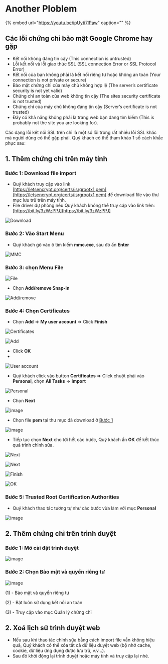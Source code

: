 # Another Ploblem


{% embed url="https://youtu.be/ipUyti7lPaw" caption="" %}

## Các lỗi chứng chỉ bảo mật Google Chrome hay gặp

* Kết nối không đáng tin cậy \(This connection is untrusted\)
* Lỗi kết nối và lỗi giao thức SSL \(SSL connection Error or SSL Protocol Error\)
* Kết nối của bạn không phải là kết nối riêng tư hoặc không an toàn \(Your connection is not private or secure\)
* Bảo mật chứng chỉ của máy chủ không hợp lệ \(The server’s certificate security is not yet valid\)
* Chứng chỉ an toàn của web không tin cậy \(The sites security certificate is not trusted\)
* Chứng chỉ của máy chủ không đáng tin cậy \(Server’s certificate is not trusted\)
* Đây có khả năng không phải là trang web bạn đang tìm kiếm \(This is probably not the site you are looking for\).

Các dạng lỗi kết nối SSL trên chỉ là một số lỗi trong rất nhiều lỗi SSL khác mà người dùng có thể gặp phải. Quý khách có thể tham khảo 1 số cách khắc phục sau:

## 1. Thêm chứng chỉ trên máy tính

### Bước 1: Download file import

* Quý khách truy cập vào link [https://letsencrypt.org/certs/isrgrootx1.pem](https://letsencrypt.org/certs/isrgrootx1.pem) để download file vào thư mục lưu trữ trên máy tính.
* File driver dự phòng nếu Quý khách không thể truy cập vào link trên: [https://bit.ly/3zWzPPJ](https://bit.ly/3zWzPPJ)

![Download](https://user-images.githubusercontent.com/73226975/135574024-02b993c6-03bd-47f9-b3a6-f152fc90584f.png)

### Bước 2: Vào Start Menu

* Quý khách gõ vào ô tìm kiếm **mmc.exe**, sau đó ấn **Enter**

![MMC](https://user-images.githubusercontent.com/73226975/135575282-b8db95c1-9529-4323-941c-1a8946831bf3.png)

### Bước 3: chọn **Menu File**

![File](https://user-images.githubusercontent.com/73226975/135575387-0c5bac89-e754-4413-bdf0-40a424663926.png)

* Chọn **Add/remove Snap-in**

![Add/remove](https://user-images.githubusercontent.com/73226975/135575553-65ead00a-71f6-4007-a1fe-a26b30bed3c7.png)

### Bước 4: Chọn **Certificates**

* Chọn **Add** =&gt; **My user account** =&gt; Click **Finish**

![Certificates](https://user-images.githubusercontent.com/73226975/135575741-f7eb220d-dee4-4943-8aeb-db79188cda3d.png)

![Add](https://user-images.githubusercontent.com/73226975/135575845-5b2314e1-b7a2-45d6-91bc-36a54c364e9b.png)

* Click **OK**
* 
![User account](https://user-images.githubusercontent.com/73226975/135575741-f7eb220d-dee4-4943-8aeb-db79188cda3d.png)


* Quý khách click vào button **Certificates** =&gt; Click chuột phải vào **Personal**, chọn **All Tasks** =&gt; **Import**

![Personal](https://user-images.githubusercontent.com/73226975/135576291-47947ff4-77fb-4a15-aa64-daa654213ca8.png)

* Chọn **Next**

![image](https://user-images.githubusercontent.com/73226975/135578126-8480484a-99b8-4319-be76-cdf6ac9d72d3.png)

* Chọn file **pem** tại thư mục đã download ở [Bước 1](https://hd.gobiz.vn/q-and-a/ssl#buoc-1-download-file-import)

![image](https://user-images.githubusercontent.com/73226975/135578288-84653059-e35d-4472-9a92-6aad86565f7e.png)

* Tiếp tục chọn **Next** cho tới hết các bước, Quý khách ấn **OK** để kết thúc quá trình chỉnh sửa.

![Next](https://user-images.githubusercontent.com/73226975/135578312-4b5614da-fdec-43c0-bd89-e457828456f5.png)

![Next](https://user-images.githubusercontent.com/73226975/135578431-56d78ccc-aa38-4758-b90f-d781d5eadebc.png)

![Finish](https://user-images.githubusercontent.com/73226975/135583095-f13f380d-13da-4e38-ab75-c0b7a0de0cf9.png)

![OK](https://user-images.githubusercontent.com/73226975/135582876-c5d712b0-c819-4c01-9b0c-0b4414fb148c.png)

### Bước 5: Trusted Root Certification Authorities

* Quý khách thao tác tương tự như các bước vừa làm với mục **Personal**

![image](https://user-images.githubusercontent.com/73226975/136367202-ec8a963a-3b8f-4264-81a5-fd2bc51f7b69.png)


## 2. Thêm chứng chỉ trên trình duyệt

### Bước 1: Mở cài đặt trình duyệt

![image](https://user-images.githubusercontent.com/73226975/136367918-d422b0a7-d133-437d-abd0-c0e2ffa9b23a.png)

### Bước 2: Chọn Bảo mật và quyền riêng tư

![image](https://user-images.githubusercontent.com/73226975/136367776-98e93fd0-824c-4c6f-8e01-ef86cb34a3d1.png)

(1) - Bảo mật và quyền riêng tư

(2) - Bật luôn sử dụng kết nối an toàn

(3) - Truy cập vào mục Quản lý chứng chỉ


## 2. Xoá lịch sử trình duyệt web

* Nếu sau khi thao tác chỉnh sửa bằng cách import file vẫn không hiệu quả, Quý khách có thể xóa tất cả dữ liệu duyệt web \(bộ nhớ cache, cookie, dữ liệu ứng dụng được lưu trữ, v.v…\).
* Sau đó khởi động lại trình duyệt hoặc máy tính và truy cập lại nhé.

